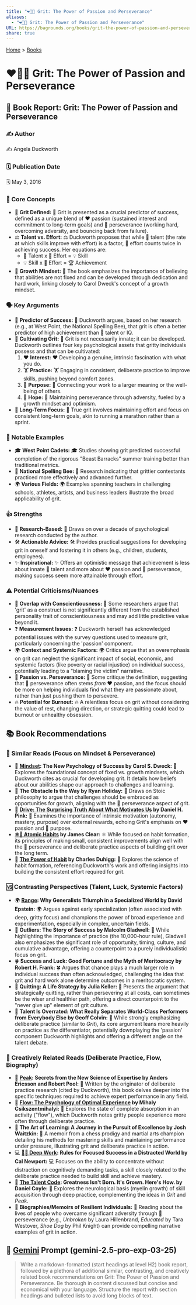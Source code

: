 ```yaml
---
title: "❤️‍🔥💪 Grit: The Power of Passion and Perseverance"
aliases:
  - "❤️‍🔥💪 Grit: The Power of Passion and Perseverance"
URL: https://bagrounds.org/books/grit-the-power-of-passion-and-perseverance
share: true
---
```

[Home](../index.md) > [Books](./index.md)  
# ❤️‍🔥💪 Grit: The Power of Passion and Perseverance  
## 📖 Book Report: Grit: The Power of Passion and Perseverance  
  
### ✍️ Author  
✍️ Angela Duckworth  
  
### 🗓️ Publication Date  
🗓️ May 3, 2016  
  
### 🧠 Core Concepts  
* 🧱 **Grit Defined:** 🧱 Grit is presented as a crucial predictor of success, defined as a unique blend of ❤️ passion (sustained interest and commitment to long-term goals) and 💪 perseverance (working hard, overcoming adversity, and bouncing back from failure).  
* ⚖️ **Talent vs. Effort:** ⚖️ Duckworth proposes that while 🧠 talent (the rate at which skills improve with effort) is a factor, 💪 effort counts twice in achieving success. Her equations are:  
    * 🧠 Talent x 💪 Effort = 💡 Skill  
    * 💡 Skill x 💪 Effort = 🏆 Achievement  
* 🌱 **Growth Mindset:** 🌱 The book emphasizes the importance of believing that abilities are not fixed and can be developed through dedication and hard work, linking closely to Carol Dweck's concept of a growth mindset.  
  
### 🗣️ Key Arguments  
* 🎯 **Predictor of Success:** 🎯 Duckworth argues, based on her research (e.g., at West Point, the National Spelling Bee), that grit is often a better predictor of high achievement than 🧠 talent or IQ.  
* 🌱 **Cultivating Grit:** 🌱 Grit is not necessarily innate; it can be developed. Duckworth outlines four key psychological assets that gritty individuals possess and that can be cultivated:  
    1. ❤️ **Interest:** ❤️ Developing a genuine, intrinsic fascination with what you do.  
    2. 🏋️ **Practice:** 🏋️ Engaging in consistent, deliberate practice to improve skills, pushing beyond comfort zones.  
    3. 🌟 **Purpose:** 🌟 Connecting your work to a larger meaning or the well-being of others.  
    4. 🙏 **Hope:** 🙏 Maintaining perseverance through adversity, fueled by a growth mindset and optimism.  
* 🏃 **Long-Term Focus:** 🏃 True grit involves maintaining effort and focus on consistent long-term goals, akin to running a marathon rather than a sprint.  
  
### 📌 Notable Examples  
* 🎓 **West Point Cadets:** 🎓 Studies showing grit predicted successful completion of the rigorous "Beast Barracks" summer training better than traditional metrics.  
* 🐝 **National Spelling Bee:** 🐝 Research indicating that grittier contestants practiced more effectively and advanced further.  
* 🌍 **Various Fields:** 🌍 Examples spanning teachers in challenging schools, athletes, artists, and business leaders illustrate the broad applicability of grit.  
  
### 👍 Strengths  
* 🔬 **Research-Based:** 🔬 Draws on over a decade of psychological research conducted by the author.  
* 🛠️ **Actionable Advice:** 🛠️ Provides practical suggestions for developing grit in oneself and fostering it in others (e.g., children, students, employees).  
* ✨ **Inspirational:** ✨ Offers an optimistic message that achievement is less about innate 🧠 talent and more about ❤️ passion and 💪 perseverance, making success seem more attainable through effort.  
  
### ⚠️ Potential Criticisms/Nuances  
* 🤔 **Overlap with Conscientiousness:** 🤔 Some researchers argue that 'grit' as a construct is not significantly different from the established personality trait of conscientiousness and may add little predictive value beyond it.  
* ❓ **Measurement Issues:** ❓ Duckworth herself has acknowledged potential issues with the survey questions used to measure grit, particularly concerning the 'passion' component.  
* 🌍 **Context and Systemic Factors:** 🌍 Critics argue that an overemphasis on grit can neglect the significant impact of social, economic, and systemic factors (like poverty or racial injustice) on individual success, potentially leading to a "blaming the victim" narrative.  
* 💞 **Passion vs. Perseverance:** 💞 Some critique the definition, suggesting that 💪 perseverance often stems *from* ❤️ passion, and the focus should be more on helping individuals find what they are passionate about, rather than just pushing them to persevere.  
* 🔥 **Potential for Burnout:** 🔥 A relentless focus on grit without considering the value of rest, changing direction, or strategic quitting could lead to burnout or unhealthy obsession.  
  
## 📚 Book Recommendations  
  
### 🧠 Similar Reads (Focus on Mindset & Perseverance)  
* 🧠 **[Mindset](./mindset.md): The New Psychology of Success by Carol S. Dweck:** 🧠 Explores the foundational concept of fixed vs. growth mindsets, which Duckworth cites as crucial for developing grit. It details how beliefs about our abilities shape our approach to challenges and learning.  
* 🚧 **The Obstacle Is the Way by Ryan Holiday:** 🚧 Draws on Stoic philosophy to argue that challenges should be embraced as opportunities for growth, aligning with the 💪 perseverance aspect of grit.  
* 🚀 **[Drive: The Surprising Truth About What Motivates Us](./drive-the-surprising-truth-about-what-motivates-us.md) by Daniel H. Pink:** 🚀 Examines the importance of intrinsic motivation (autonomy, mastery, purpose) over external rewards, echoing Grit's emphasis on ❤️ passion and 🌟 purpose.  
* **[⚛️🔄 Atomic Habits](./atomic-habits.md) by James Clear:** ⚛️ While focused on habit formation, its principles of making small, consistent improvements align well with the 💪 perseverance and deliberate practice aspects of building grit over the long term.  
* 🔄 **[The Power of Habit](./the-power-of-habit.md) by Charles Duhigg:** 🔄 Explores the science of habit formation, referencing Duckworth's work and offering insights into building the consistent effort required for grit.  
  
### 🆚 Contrasting Perspectives (Talent, Luck, Systemic Factors)  
* 🌍 **[Range](./range.md): Why Generalists Triumph in a Specialized World by David Epstein:** 🌍 Argues against early specialization (often associated with deep, gritty focus) and champions the power of broad experience and experimentation, especially in complex, uncertain fields.  
* 🌟 **Outliers: The Story of Success by Malcolm Gladwell:** 🌟 While highlighting the importance of practice (the 10,000-hour rule), Gladwell also emphasizes the significant role of opportunity, timing, culture, and cumulative advantage, offering a counterpoint to a purely individualistic focus on grit.  
* 🍀 **Success and Luck: Good Fortune and the Myth of Meritocracy by Robert H. Frank:** 🍀 Argues that chance plays a much larger role in individual success than often acknowledged, challenging the idea that grit and hard work alone determine outcomes in a meritocratic system.  
* 🚪 **Quitting: A Life Strategy by Julia Keller:** 🚪 Presents the argument that strategically quitting, rather than persevering at all costs, can sometimes be the wiser and healthier path, offering a direct counterpoint to the "never give up" element of grit culture.  
* 🧠 **Talent Is Overrated: What Really Separates World-Class Performers from Everybody Else by Geoff Colvin:** 🧠 While strongly emphasizing deliberate practice (similar to *Grit*), its core argument leans more heavily on practice as *the* differentiator, potentially downplaying the 'passion' component Duckworth highlights and offering a different angle on the talent debate.  
  
### 🎨 Creatively Related Reads (Deliberate Practice, Flow, Biography)  
* 🥇 **[Peak](./peak.md): Secrets from the New Science of Expertise by Anders Ericsson and Robert Pool:** 🥇 Written by the originator of deliberate practice research (cited by Duckworth), this book delves deeper into the specific techniques required to achieve expert performance in any field.  
* 🌊 **[Flow: The Psychology of Optimal Experience](./flow-the-psychology-of-optimal-experience.md) by Mihaly Csikszentmihalyi:** 🌊 Explores the state of complete absorption in an activity ("flow"), which Duckworth notes gritty people experience more often through deliberate practice.  
* 🥋 **The Art of Learning: A Journey in the Pursuit of Excellence by Josh Waitzkin:** 🥋 A memoir from a chess prodigy and martial arts champion detailing his methods for mastering skills and maintaining performance under pressure, illustrating grit and deliberate practice in action.  
* 💻 **[🤿💼 Deep Work](./deep-work.md): Rules for Focused Success in a Distracted World by Cal Newport:** 💻 Focuses on the ability to concentrate without distraction on cognitively demanding tasks, a skill closely related to the deliberate practice needed to build skill and achieve mastery.  
* 🧬 **[The Talent Code](./the-talent-code.md): Greatness Isn't Born. It's Grown. Here's How. by Daniel Coyle:** 🧬 Explores the neurological basis (myelin growth) of skill acquisition through deep practice, complementing the ideas in *Grit* and *Peak*.  
* 📜 **Biographies/Memoirs of Resilient Individuals:** 📜 Reading about the lives of people who overcame significant adversity through 💪 perseverance (e.g., *Unbroken* by Laura Hillenbrand, *Educated* by Tara Westover, *Shoe Dog* by Phil Knight) can provide compelling narrative examples of grit in action.  
  
## 💬 [Gemini](../software/gemini.md) Prompt (gemini-2.5-pro-exp-03-25)  
> Write a markdown-formatted (start headings at level H2) book report, followed by a plethora of additional similar, contrasting, and creatively related book recommendations on Grit: The Power of Passion and Perseverance. Be thorough in content discussed but concise and economical with your language. Structure the report with section headings and bulleted lists to avoid long blocks of text.